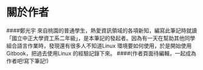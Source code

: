 # 關於作者
####鄭光宇
來自桃園的普通學生，熱愛資訊領域的各項新知，編寫此筆記時就讀「國立中正大學資工系二年級」，是本筆記的發起者。因為有一天在幫助其他同學組合語言作業時，發現還有很多人不知道Linux 環境要如何使用，於是開始使用Gitbook，把過去使用Linux 的經驗記錄下來。
####(作者頁面待編輯，一起成為作者吧!寫下筆記!)
